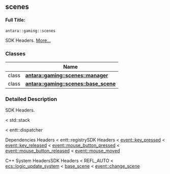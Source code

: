 

## scenes

#### Full Title:
```
antara::gaming::scenes
```




SDK Headers.  [More...](#detailed-description)






### Classes

|                | Name           |
| -------------- | -------------- |
| class | **[antara::gaming::scenes::manager](Classes/classantara_1_1gaming_1_1scenes_1_1manager.md)**  |
| class | **[antara::gaming::scenes::base_scene](Classes/classantara_1_1gaming_1_1scenes_1_1base__scene.md)**  |







### Detailed Description

SDK Headers. 

























< std::stack

< entt::dispatcher

Dependencies Headers < entt::registrySDK Headers < [event::key_pressed](Classes/structantara_1_1gaming_1_1event_1_1key__pressed.md) < [event::key_released](Classes/structantara_1_1gaming_1_1event_1_1key__released.md) < [event::mouse_button_pressed](Classes/structantara_1_1gaming_1_1event_1_1mouse__button__pressed.md) < [event::mouse_button_released](Classes/structantara_1_1gaming_1_1event_1_1mouse__button__released.md) < [event::mouse_moved](Classes/structantara_1_1gaming_1_1event_1_1mouse__moved.md)

C++ System HeadersSDK Headers < REFL_AUTO < [ecs::logic_update_system](Namespaces/namespaceantara_1_1gaming_1_1ecs.md#typedef-logic_update_system) < [base_scene](Classes/classantara_1_1gaming_1_1scenes_1_1base__scene.md) < [event::change_scene](Classes/structantara_1_1gaming_1_1event_1_1change__scene.md)











